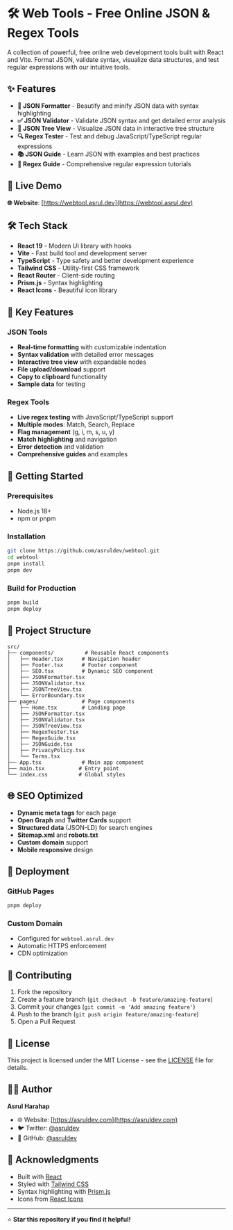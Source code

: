 # 🛠️ Web Tools - Free Online JSON & Regex Tools

A collection of powerful, free online web development tools built with React and Vite. Format JSON, validate syntax, visualize data structures, and test regular expressions with our intuitive tools.

## ✨ Features

- **🔧 JSON Formatter** - Beautify and minify JSON data with syntax highlighting
- **✅ JSON Validator** - Validate JSON syntax and get detailed error analysis
- **🌳 JSON Tree View** - Visualize JSON data in interactive tree structure
- **🔍 Regex Tester** - Test and debug JavaScript/TypeScript regular expressions
- **📚 JSON Guide** - Learn JSON with examples and best practices
- **📖 Regex Guide** - Comprehensive regular expression tutorials

## 🚀 Live Demo

**🌐 Website**: [https://webtool.asrul.dev](https://webtool.asrul.dev)

## 🛠️ Tech Stack

- **React 19** - Modern UI library with hooks
- **Vite** - Fast build tool and development server
- **TypeScript** - Type safety and better development experience
- **Tailwind CSS** - Utility-first CSS framework
- **React Router** - Client-side routing
- **Prism.js** - Syntax highlighting
- **React Icons** - Beautiful icon library

## 🎯 Key Features

### JSON Tools
- **Real-time formatting** with customizable indentation
- **Syntax validation** with detailed error messages
- **Interactive tree view** with expandable nodes
- **File upload/download** support
- **Copy to clipboard** functionality
- **Sample data** for testing

### Regex Tools
- **Live regex testing** with JavaScript/TypeScript support
- **Multiple modes**: Match, Search, Replace
- **Flag management** (g, i, m, s, u, y)
- **Match highlighting** and navigation
- **Error detection** and validation
- **Comprehensive guides** and examples

## 🚀 Getting Started

### Prerequisites
- Node.js 18+
- npm or pnpm

### Installation
```bash
git clone https://github.com/asruldev/webtool.git
cd webtool
pnpm install
pnpm dev
```

### Build for Production
```bash
pnpm build
pnpm deploy
```

## 📁 Project Structure
```
src/
├── components/          # Reusable React components
│   ├── Header.tsx      # Navigation header
│   ├── Footer.tsx      # Footer component
│   ├── SEO.tsx         # Dynamic SEO component
│   ├── JSONFormatter.tsx
│   ├── JSONValidator.tsx
│   ├── JSONTreeView.tsx
│   └── ErrorBoundary.tsx
├── pages/              # Page components
│   ├── Home.tsx        # Landing page
│   ├── JSONFormatter.tsx
│   ├── JSONValidator.tsx
│   ├── JSONTreeView.tsx
│   ├── RegexTester.tsx
│   ├── RegexGuide.tsx
│   ├── JSONGuide.tsx
│   ├── PrivacyPolicy.tsx
│   └── Terms.tsx
├── App.tsx             # Main app component
├── main.tsx           # Entry point
└── index.css          # Global styles
```

## 🌐 SEO Optimized

- **Dynamic meta tags** for each page
- **Open Graph** and **Twitter Cards** support
- **Structured data** (JSON-LD) for search engines
- **Sitemap.xml** and **robots.txt**
- **Custom domain** support
- **Mobile responsive** design

## 🚀 Deployment

### GitHub Pages
```bash
pnpm deploy
```

### Custom Domain
- Configured for `webtool.asrul.dev`
- Automatic HTTPS enforcement
- CDN optimization

## 🤝 Contributing

1. Fork the repository
2. Create a feature branch (`git checkout -b feature/amazing-feature`)
3. Commit your changes (`git commit -m 'Add amazing feature'`)
4. Push to the branch (`git push origin feature/amazing-feature`)
5. Open a Pull Request

## 📄 License

This project is licensed under the MIT License - see the [LICENSE](LICENSE) file for details.

## 👨‍💻 Author

**Asrul Harahap**
- 🌐 Website: [https://asruldev.com](https://asruldev.com)
- 🐦 Twitter: [@asruldev](https://twitter.com/asruldev)
- 💼 GitHub: [@asruldev](https://github.com/asruldev)

## 🙏 Acknowledgments

- Built with [React](https://reactjs.org/)
- Styled with [Tailwind CSS](https://tailwindcss.com/)
- Syntax highlighting with [Prism.js](https://prismjs.com/)
- Icons from [React Icons](https://react-icons.github.io/react-icons/)

---

⭐ **Star this repository if you find it helpful!**
